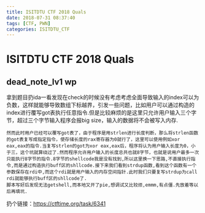 ```yaml
---
title: ISITDTU CTF 2018 Quals
date: 2018-07-31 08:37:40
tags: [CTF, PWN]
categories: ISITDTU_CTF
---
```

# ISITDTU CTF 2018 Quals

## dead_note_lv1 wp

​	拿到题目扔ida一看发现在check的时候没有考虑考虑全面导致输入的index可以为负数，这样就能够导致数组下标越界，引发一些问题，比如用户可以通过构造的index进行覆写got表执行任意指令.但是比较麻烦的是这里只允许用户输入三个字节，超过三个字节输入程序会报big size，输入的数据将不会被写入内存.
<!--more-->
	然而此时用户已经可以覆写got表了，由于程序是用strlen进行长度判断，那么将strlen函数的got表复写成指定指令，使存储长度的rax寄存器为0就行了，这里可以使用例如xor eax,eax的指令.当复写strlen的got为xor eax,eax后，程序将认为用户输入长度为0，小于三，这个坑就算绕过了.然而程序允许用户输入的长度总共也就8字节，也就是说用户最多一次只能执行8字节的指令.8字节的shellcode我是没有找到,所以这里换一下思路,不直接执行指令,而是通过构造执行buff区的shllcode.接下来我们看到strdup函数,看到这个函数有一个参数保存在rdi中,而这个rdi就是用户输入的内存空间指针.此时我们只要复写strdup为call rdi就能够执行buff区的shllcode了.
	脚本写好后发现无法getshell,而本地又开了pie,想调试又比较烦,emmm,有点僵.先放着等以后再填坑.

扔个链接：https://ctftime.org/task/6341